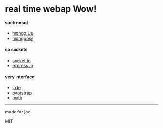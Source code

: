 # real time webap Wow!

#### such nosql 
- <a href="http://docs.mongodb.org/manual/installation/">mongo DB</a>
- <a href="http://mongoosejs.com/docs/guide.html">mongoose</a>

#### so sockets 
- <a href="http://socket.io/">socket.io</a>
- <a href="http://express-io.org/">express.io</a>

#### very interface
- <a href="http://jade-lang.com/">jade</a>
- <a href="getbootstrap.com">bootstrap<a/>
- <a href="http://www.myth.io/">myth</a>


---
made for joe.

MIT
